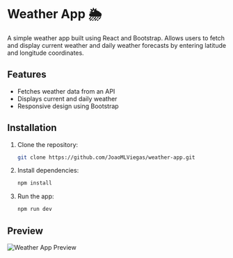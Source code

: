 # Weather App 🌦️

A simple weather app built using React and Bootstrap. Allows users to fetch and display current weather and daily weather forecasts by entering latitude and longitude coordinates.

## Features
- Fetches weather data from an API
- Displays current and daily weather
- Responsive design using Bootstrap

## Installation
1. Clone the repository:
   ```bash
   git clone https://github.com/JoaoMLViegas/weather-app.git
2. Install dependencies:
   ```bash
   npm install
3. Run the app:
   ```bash
   npm run dev
## Preview
![Weather App Preview](public/website-preview.png)